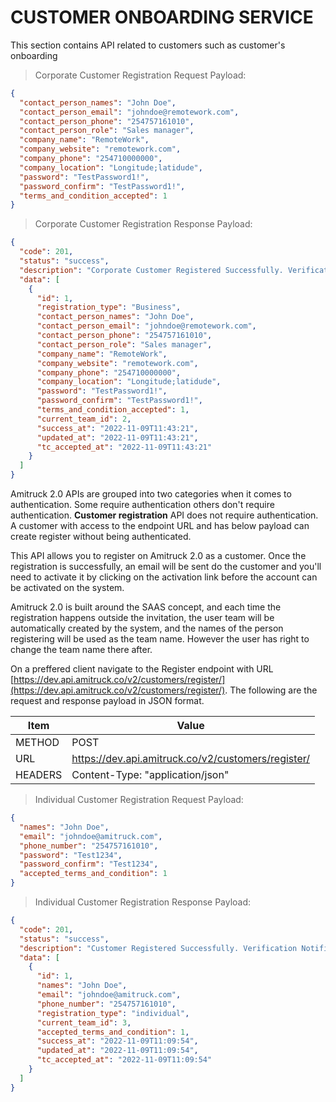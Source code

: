 # CUSTOMER ONBOARDING SERVICE

This section contains API related to customers such as customer's onboarding

> Corporate Customer Registration Request Payload:

```json
{
  "contact_person_names": "John Doe",
  "contact_person_email": "johndoe@remotework.com",
  "contact_person_phone": "254757161010",
  "contact_person_role": "Sales manager",
  "company_name": "RemoteWork",
  "company_website": "remotework.com",
  "company_phone": "254710000000",
  "company_location": "Longitude;latidude",
  "password": "TestPassword1!",
  "password_confirm": "TestPassword1!",
  "terms_and_condition_accepted": 1
}
```

> Corporate Customer Registration Response Payload:

```json
{
  "code": 201,
  "status": "success",
  "description": "Corporate Customer Registered Successfully. Verification Email and SMS Sent",
  "data": [
    {
      "id": 1,
      "registration_type": "Business",
      "contact_person_names": "John Doe",
      "contact_person_email": "johndoe@remotework.com",
      "contact_person_phone": "254757161010",
      "contact_person_role": "Sales manager",
      "company_name": "RemoteWork",
      "company_website": "remotework.com",
      "company_phone": "254710000000",
      "company_location": "Longitude;latidude",
      "password": "TestPassword1!",
      "password_confirm": "TestPassword1!",
      "terms_and_condition_accepted": 1,
      "current_team_id": 2,
      "success_at": "2022-11-09T11:43:21",
      "updated_at": "2022-11-09T11:43:21",
      "tc_accepted_at": "2022-11-09T11:43:21"
    }
  ]
}
```

Amitruck 2.0 APIs are grouped into two categories when it comes to authentication. Some require authentication others don't require authentication. **Customer registration** API does not require authentication. A customer with access to the endpoint URL and has below payload can create register without being authenticated.

This API allows you to register on Amitruck 2.0 as a customer. Once the registration is successfully, an email will be sent do the customer and you'll need to activate it by clicking on the activation link before the account can be activated on the system.

Amitruck 2.0 is built around the SAAS concept, and each time the registration happens outside the invitation, the user team will be automatically created by the system, and the names of the person registering will be used as the team name. However the user has right to change the team name there after.

On a preffered client navigate to the Register endpoint with URL [https://dev.api.amitruck.co/v2/customers/register/](https://dev.api.amitruck.co/v2/customers/register/). The following are the request and response payload in JSON format.

| Item    | Value                                              |
| ------- | -------------------------------------------------- |
| METHOD  | POST                                               |
| URL     | https://dev.api.amitruck.co/v2/customers/register/ |
| HEADERS | Content-Type: "application/json"                   |

> Individual Customer Registration Request Payload:

```json
{
  "names": "John Doe",
  "email": "johndoe@amitruck.com",
  "phone_number": "254757161010",
  "password": "Test1234",
  "password_confirm": "Test1234",
  "accepted_terms_and_condition": 1
}
```

> Individual Customer Registration Response Payload:

```json
{
  "code": 201,
  "status": "success",
  "description": "Customer Registered Successfully. Verification Notifications are sent successfully",
  "data": [
    {
      "id": 1,
      "names": "John Doe",
      "email": "johndoe@amitruck.com",
      "phone_number": "254757161010",
      "registration_type": "individual",
      "current_team_id": 3,
      "accepted_terms_and_condition": 1,
      "success_at": "2022-11-09T11:09:54",
      "updated_at": "2022-11-09T11:09:54",
      "tc_accepted_at": "2022-11-09T11:09:54"
    }
  ]
}
```
